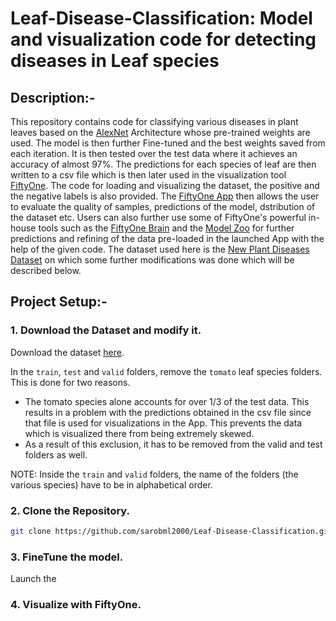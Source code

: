 # Leaf-Disease-Classification: Model and visualization code for detecting diseases in Leaf species

## Description:-
This repository contains code for classifying various diseases in plant leaves based on the [AlexNet](https://papers.nips.cc/paper/2012/file/c399862d3b9d6b76c8436e924a68c45b-Paper.pdf) Architecture whose pre-trained weights are used. The model is then further Fine-tuned and the best weights saved from each iteration. It is then tested over the test data where it achieves an accuracy of almost 97%. The predictions for each species of leaf are then written to a csv file which is then later used in the visualization tool [FiftyOne](https://voxel51.com/fiftyone/). The code for loading and visualizing the dataset, the positive and the negative labels is also provided. The [FiftyOne App](https://voxel51.com/docs/fiftyone/user_guide/app.html) then allows the user to evaluate the quality of samples, predictions of the model, dstribution of the dataset etc. Users can also further use some of FiftyOne's powerful in-house tools such as the [FiftyOne Brain](https://pypi.org/project/fiftyone-brain/) and the [Model Zoo](https://voxel51.com/docs/fiftyone/user_guide/model_zoo/models.html) for further predictions and refining of the data pre-loaded in the launched App with the help of the given code. The dataset used here is the [New Plant Diseases Dataset](https://www.kaggle.com/vipoooool/new-plant-diseases-dataset) on which some further modifications was done which will be described below.

## Project Setup:-
### 1. Download the Dataset and modify it.

Download the dataset [here](https://www.kaggle.com/vipoooool/new-plant-diseases-dataset).

In the ```train```, ```test``` and ```valid``` folders, remove the ```tomato``` leaf species folders. This is done for two reasons.

* The tomato species alone accounts for over 1/3 of the test data. This results in a problem with the predictions obtained in the csv file since that file is used for visualizations in the App. This prevents the data which is visualized there from being extremely skewed.
* As a result of this exclusion, it has to be removed from the valid and test folders as well.

NOTE: Inside the ```train``` and ```valid``` folders, the name of the folders (the various species) have to be in alphabetical order.

### 2. Clone the Repository.
```bash
git clone https://github.com/sarobml2000/Leaf-Disease-Classification.git
```
### 3. FineTune the model.

Launch the 

### 4. Visualize with FiftyOne.



